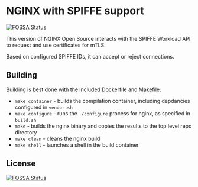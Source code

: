 # NGINX with SPIFFE support
[![FOSSA Status](https://app.fossa.io/api/projects/git%2Bgithub.com%2Fdrrt%2Fspiffe-nginx.svg?type=shield)](https://app.fossa.io/projects/git%2Bgithub.com%2Fdrrt%2Fspiffe-nginx?ref=badge_shield)


This version of NGINX Open Source interacts with the SPIFFE Workload API to request and use certificates for mTLS.

Based on configured SPIFFE IDs, it can accept or reject connections.

## Building

Building is best done with the included Dockerfile and Makefile:

* `make container` - builds the compilation container, including depdancies configured in `vendor.sh`
* `make configure` - runs the `./configure` process for nginx, as specified in `build.sh`
* `make` - builds the nginx binary and copies the results to the top level repo directory
* `make clean` - cleans the nginx build
* `make shell` - launches a shell in the build container



## License
[![FOSSA Status](https://app.fossa.io/api/projects/git%2Bgithub.com%2Fdrrt%2Fspiffe-nginx.svg?type=large)](https://app.fossa.io/projects/git%2Bgithub.com%2Fdrrt%2Fspiffe-nginx?ref=badge_large)